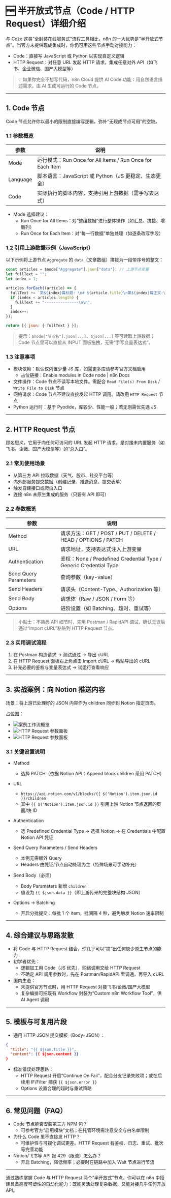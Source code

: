 # 🆓 半开放式节点（Code / HTTP Request）详细介绍

与 Coze 这类“全封装在线服务式”流程工具相比，n8n 的一大优势是“半开放式节点”。当官方未提供现成集成时，你仍可用这些节点手动对接能力：
- Code：直接写 JavaScript 或 Python 以实现自定义逻辑
- HTTP Request：对任意 URL 发起 HTTP 请求，集成任意对外 API（如飞书、企业微信、国产大模型等）

> 💡 如果你完全不想写代码，n8n Cloud 提供 AI Code 功能：用自然语言描述需求，由 AI 生成可运行的 Code 节点。

---

## 1. Code 节点

Code 节点允许你以最小的限制直接编写逻辑，弥补“无现成节点可用”的空缺。

### 1.1 参数概览

| 参数 | 说明 |
|---|---|
| Mode | 运行模式：Run Once for All Items / Run Once for Each Item |
| Language | 脚本语言：JavaScript 或 Python（JS 更稳定、生态更全）|
| Code | 实际执行的脚本内容，支持引用上游数据（需手写表达式）|

- Mode 选择建议：
  - Run Once for All Items：对“整组数据”进行整体操作（如汇总、拼接、增删列）
  - Run Once for Each Item：对“每一行数据”单独处理（如逐条改写字段）

### 1.2 引用上游数据示例（JavaScript）

以下示例将上游节点 `Aggregate` 的 `data`（文章数组）拼接为一段带序号的整文：

```javascript
const articles = $node["Aggregate"].json["data"]; // 上游节点变量
let fullText = "";
let index = 1;

articles.forEach((article) => {
  fullText += `第${index}篇标题: \n# ${article.title}\n第${index}篇正文:\n${article.markdown}\n第${index}篇source: ${article.link}\n\n`;
  if (index < articles.length) {
    fullText += "---------------\n\n";
  }
  index++;
});

return [{ json: { fullText } }];
```

> 提示：`$node["节点名"].json[...]`、`$json[...]` 等可读取上游数据；Code 节点里可以直接从 INPUT 面板拖拽，无需“手写变量表达式”。

### 1.3 注意事项

- 模块依赖：默认仅内置少量 JS 库，如需更多库请参考官方文档启用
  - 占位链接：Enable modules in Code node | n8n Docs
- 文件操作：Code 节点不读写本地文件。需配合 `Read File(s) From Disk` / `Write File to Disk` 节点
- 网络请求：Code 节点不建议直接发起 HTTP 调用。请改用 `HTTP Request` 节点
- Python 运行时：基于 Pyodide，库较少、性能一般；若无刚需优先选 JS

---

## 2. HTTP Request 节点

顾名思义，它用于向任何可访问的 URL 发起 HTTP 请求。是对接未内置服务（如飞书、企微、国产大模型等）的“总入口”。

### 2.1 常见使用场景

- 从第三方 API 拉取数据（天气、股市、社交平台等）
- 向外部服务提交数据（创建记录、推送消息、提交表单）
- 触发自建接口或爬虫入口
- 连接 n8n 未原生集成的服务（只要有 API 即可）

### 2.2 参数概览

| 参数 | 说明 |
|---|---|
| Method | 请求方法：GET / POST / PUT / DELETE / HEAD / OPTIONS / PATCH |
| URL | 请求地址，支持表达式注入上游变量 |
| Authentication | 鉴权：None / Predefined Credential Type / Generic Credential Type |
| Send Query Parameters | 查询参数（key-value）|
| Send Headers | 请求头（Content-Type、Authorization 等）|
| Send Body | 请求体（Raw / JSON / Form 等）|
| Options | 进阶设置（如 Batching、超时、重试等）|

> 小贴士：不熟悉 API 细节时，先用 Postman / RapidAPI 调试，确认无误后通过“Import cURL”粘贴到 HTTP Request 节点。

### 2.3 实用调试流程

1) 在 Postman 构造请求 → 测试通过 → 导出 cURL
2) 在 HTTP Request 面板右上角点击 Import cURL → 粘贴导出的 cURL
3) 补充必要的鉴权与变量表达式 → 试运行查看响应

---

## 3. 实战案例：向 Notion 推送内容

场景：将上游已处理好的 JSON 内容作为 children 同步到 Notion 指定页面。

占位图：
- ![案例工作流概览](./images/http-notion-case-overview.png)
- ![HTTP Request 参数面板](./images/http-notion-case-panel1.png)
- ![HTTP Request 参数面板](./images/http-notion-case-panel2.png)

### 3.1 关键设置说明

- Method
  - 选择 PATCH（依据 Notion API：Append block children 采用 PATCH）

- URL
  - `https://api.notion.com/v1/blocks/{{ $('Notion').item.json.id }}/children`
  - 其中 `{{ $('Notion').item.json.id }}` 引用上游 Notion 节点返回的页面/块 ID

- Authentication
  - 选 Predefined Credential Type → 选择 Notion → 在 Credentials 中配置 Notion API 凭证

- Send Query Parameters / Send Headers
  - 本例无需额外 Query
  - Headers 由凭证/节点自动处理为主（特殊场景可手动补充）

- Send Body（必须）
  - Body Parameters 新增 `children`
  - 值设为 `{{ $json.data }}`（即上游传来的完整块结构 JSON）

- Options → Batching
  - 开启分批提交：每批 1 个 item，批间隔 4 秒，避免触发 Notion 速率限制

---

## 4. 综合建议与思路发散

- 将 Code 与 HTTP Request 结合，你几乎可以“拼”出任何缺少原生节点的能力
- 初学者优先：
  - 逻辑加工用 Code（JS 优先），网络调用交给 HTTP Request
  - 不确定 API 调用参数时，先在 Postman/RapidAPI 里调通，再导入 cURL
- 国内生态：
  - 未提供官方节点时，用 HTTP Request 对接飞书/企微/国产大模型
  - 复杂编排可把既有 Workflow 封装为“Custom n8n Workflow Tool”，供 AI Agent 调用

---

## 5. 模板与可复用片段

- 通用 HTTP JSON 提交模板（Body=JSON）：
```json
{
  "title": "{{ $json.title }}",
  "content": {{ $json.content }}
}
```

- 标准错误处理思路：
  - HTTP Request 开启“Continue On Fail”，配合分支记录失败项；或在后续用 IF/Filter 捕获 `{{ $json.error }}`
  - Options 设置合理的超时与重试策略

---

## 6. 常见问题（FAQ）

- Code 节点能否安装第三方 NPM 包？
  - 可参考官方“启用模块”文档；在托管环境需注意安全与白名单限制
- 为什么 Code 里不直接发 HTTP？
  - 可维护性与可视化调试更差。HTTP Request 有鉴权、日志、重试、批次等完善功能
- Notion/飞书等 API 报 429（限流）怎么办？
  - 开启 Batching，降低频率；必要时在链路中加入 Wait 节点进行节流

---

通过熟练掌握 Code 与 HTTP Request 两个“半开放式”节点，你可以在 n8n 中搭建具备高度可塑性的自动化能力：既能灵活处理复杂数据，又能对接几乎任何开放 API。
